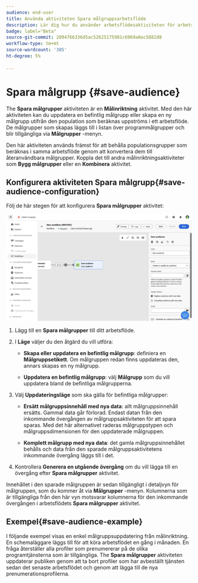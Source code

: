 ```yaml
---
audience: end-user
title: Använda aktiviteten Spara målgruppsarbetsflöde
description: Lär dig hur du använder arbetsflödesaktiviteten för arbetsflöden
badge: label="Beta"
source-git-commit: 2894766336d5ac52625175981c6969a0ac5882d8
workflow-type: tm+mt
source-wordcount: '385'
ht-degree: 5%

---
```



# Spara målgrupp {#save-audience}

<!--
>[!CONTEXTUALHELP]
>id="acw_orchestration_saveaudience_activity"
>title="Save an audience"
>abstract="Use this activity to save the workflow audience."
-->

The **Spara målgrupper** aktiviteten är en **Målinriktning** aktivitet. Med den här aktiviteten kan du uppdatera en befintlig målgrupp eller skapa en ny målgrupp utifrån den population som beräknas uppströms i ett arbetsflöde. De målgrupper som skapas läggs till i listan över programmålgrupper och blir tillgängliga via **Målgrupper** -menyn.

Den här aktiviteten används främst för att behålla populationsgrupper som beräknas i samma arbetsflöde genom att konvertera dem till återanvändbara målgrupper. Koppla det till andra målinriktningsaktiviteter som **Bygg målgrupper** eller en **Kombinera** aktivitet.

## Konfigurera aktiviteten Spara målgrupp{#save-audience-configuration}

Följ de här stegen för att konfigurera **Spara målgrupper** aktivitet:

![](../assets/workflow-save-audience.png)

1. Lägg till en **Spara målgrupper** till ditt arbetsflöde.

1. I **Läge** väljer du den åtgärd du vill utföra:

   * **Skapa eller uppdatera en befintlig målgrupp**: definiera en **Målgruppsetikett**. Om målgruppen redan finns uppdateras den, annars skapas en ny målgrupp.

   * **Uppdatera en befintlig målgrupp**: välj **Målgrupp** som du vill uppdatera bland de befintliga målgrupperna.

1. Välj **Uppdateringsläge** som ska gälla för befintliga målgrupper:

   * **Ersätt målgruppsinnehåll med nya data**: allt målgruppsinnehåll ersätts. Gammal data går förlorad.  Endast datan från den inkommande övergången av målgruppsaktiviteten för att spara sparas. Med det här alternativet raderas målgruppstypen och målgruppsdimensionen för den uppdaterade målgruppen.

   * **Komplett målgrupp med nya data**: det gamla målgruppsinnehållet behålls och data från den sparade målgruppsaktivitetens inkommande övergång läggs till i det.

1. Kontrollera **Generera en utgående övergång** om du vill lägga till en övergång efter **Spara målgrupper** aktivitet.

Innehållet i den sparade målgruppen är sedan tillgängligt i detaljvyn för målgruppen, som du kommer åt via **Målgrupper** -menyn. Kolumnerna som är tillgängliga från den här vyn motsvarar kolumnerna för den inkommande övergången i arbetsflödets **Spara målgrupper** aktivitet.


## Exempel{#save-audience-example}

I följande exempel visas en enkel målgruppsuppdatering från målinriktning. En schemaläggare läggs till för att köra arbetsflödet en gång i månaden. En fråga återställer alla profiler som prenumererar på de olika programtjänsterna som är tillgängliga. The **Spara målgrupper** aktiviteten uppdaterar publiken genom att ta bort profiler som har avbeställt tjänsten sedan det senaste arbetsflödet och genom att lägga till de nya prenumerationsprofilerna.



